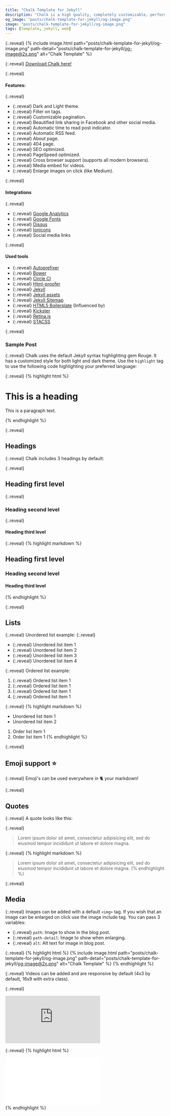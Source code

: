 ```yaml
---
title: "Chalk Template for Jekyll"
description: "Chalk is a high quality, completely customizable, performant and 100% free blog template for Jekyll."
og_image: "posts/chalk-template-for-jekyll/og-image.png"
image: "posts/chalk-template-for-jekyll/og-image.png"
tags: [template, jekyll, web]
---
```

{:.reveal}
{% include image.html path="posts/chalk-template-for-jekyll/og-image.png" path-detail="posts/chalk-template-for-jekyll/og-image@2x.png" alt="Chalk Template" %}

{:.reveal}
[Download Chalk here!](https://github.com/nielsenramon/chalk)

{:.reveal}
#### Features:
{:.reveal}
  - {:.reveal} Dark and Light theme.
  - {:.reveal} Filter on tags.
  - {:.reveal} Customizable pagination.
  - {:.reveal} Beautified link sharing in Facebook and other social media.
  - {:.reveal} Automatic time to read post indicator.
  - {:.reveal} Automatic RSS feed.
  - {:.reveal} About page.
  - {:.reveal} 404 page.
  - {:.reveal} SEO optimized.
  - {:.reveal} PageSpeed optimized.
  - {:.reveal} Cross browser support (supports all modern browsers).
  - {:.reveal} Media embed for videos.
  - {:.reveal} Enlarge images on click (like Medium).

{:.reveal}
#### Integrations
{:.reveal}
  - {:.reveal} [Google Analytics](https://analytics.google.com/analytics/web/)
  - {:.reveal} [Google Fonts](https://fonts.google.com/)
  - {:.reveal} [Disqus](https://disqus.com/)
  - {:.reveal} [Ionicons](http://ionicons.com/)
  - {:.reveal} Social media links

{:.reveal}
#### Used tools
  - {:.reveal} [Autoprefixer](https://github.com/postcss/autoprefixer)
  - {:.reveal} [Bower](http://bower.io/)
  - {:.reveal} [Circle CI](https://circleci.com/)
  - {:.reveal} [Html-proofer](https://github.com/gjtorikian/html-proofer)
  - {:.reveal} [Jekyll](http://jekyllrb.com/)
  - {:.reveal} [Jekyll assets](https://github.com/jekyll/jekyll-assets)
  - {:.reveal} [Jekyll Sitemap](https://github.com/jekyll/jekyll-sitemap)
  - {:.reveal} [HTML5 Boilerplate](https://html5boilerplate.com/) (Influenced by)
  - {:.reveal} [Kickster](http://kickster.nielsenramon.com/)
  - {:.reveal} [Retina.js](http://imulus.github.io/retinajs/)
  - {:.reveal} [STACSS](http://stacss.nielsenramon.com/)


{:.reveal}
### Sample Post

{:.reveal}
Chalk uses the default Jekyll syntax highlighting gem Rouge. It has a customized style for both light and dark theme.
Use the `highlight` tag to use the following code highlighting your preferred language:

{:.reveal}
{% highlight html %}
<!-- This is a comment -->
<div class="grid">
  <h1>This is a heading</h1>
  <p>
    This is a paragraph text.
  </p>
</div>
{% endhighlight %}

{:.reveal}
## Headings

{:.reveal}
Chalk includes 3 headings by default:

{:.reveal}
## Heading first level
{:.reveal}
### Heading second level
{:.reveal}
#### Heading third level

{:.reveal}
{% highlight markdown %}
## Heading first level
### Heading second level
#### Heading third level
{% endhighlight %}

{:.reveal}
## Lists

{:.reveal}
Unordered list example:
{:.reveal}
* {:.reveal} Unordered list item 1
* {:.reveal} Unordered list item 2
* {:.reveal} Unordered list item 3
* {:.reveal} Unordered list item 4

{:.reveal}
Ordered list example:
1. {:.reveal} Ordered list item 1
2. {:.reveal} Ordered list item 1
3. {:.reveal} Ordered list item 1
4. {:.reveal} Ordered list item 1

{:.reveal}
{% highlight markdown %}
* Unordered list item 1
* Unordered list item 2

1. Order list item 1
2. Order list item 1
{% endhighlight %}

{:.reveal}
## Emoji support :star:

{:.reveal}
Emoji's can be used everywhere in :cat2: your markdown!

{:.reveal}
## Quotes

{:.reveal}
A quote looks like this:

{:.reveal}
> Lorem ipsum dolor sit amet, consectetur adipisicing elit, sed do eiusmod tempor
incididunt ut labore et dolore magna.

{:.reveal}
{% highlight markdown %}
> Lorem ipsum dolor sit amet, consectetur adipisicing elit, sed do eiusmod tempor 
> incididunt ut labore et dolore magna.
{% endhighlight %}

{:.reveal}
## Media

{:.reveal}
Images can be added with a default `<img>` tag.
If you wish that an image can be enlarged on click use the image include tag. You can pass 3 variables:
- {:.reveal} `path`: Image to show in the blog post.
- {:.reveal} `path-detail`: Image to show when enlarging.
- {:.reveal} `alt`: Alt text for image in blog post.

{:.reveal}
{% highlight html %}
{% include image.html path="posts/chalk-template-for-jekyll/og-image.png" path-detail="posts/chalk-template-for-jekyll/og-image@2x.png" alt="Chalk Template" %}
{% endhighlight %}

{:.reveal}
Videos can be added and are responsive by default (4x3 by default, 16x9 with extra class).

{:.reveal}
<div class="embed-responsive embed-responsive-16by9">
<iframe src="https://www.youtube.com/embed/iWowJBRMtpc?modestbranding=1&autohide=1&showinfo=0&controls=0" frameborder="0" allowfullscreen></iframe>
</div>

{:.reveal}
{% highlight html %}
<div class="embed-responsive embed-responsive-16by9">
    <iframe src="url-to-video" frameborder="0" allowfullscreen></iframe>
</div>
{% endhighlight %}
